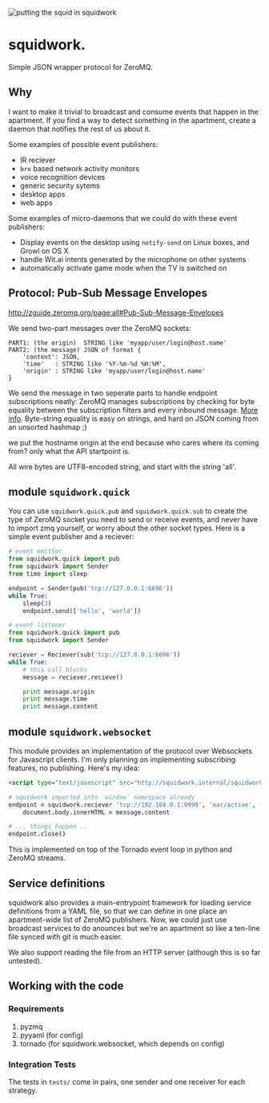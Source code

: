 ![putting the squid in squidwork](http://i.imgur.com/cqFMQIH.png)

# squidwork.
Simple JSON wrapper protocol for ZeroMQ.

## Why

I want to make it trivial to broadcast and consume events that happen
in the apartment. If you find a way to detect something in the apartment,
create a daemon that notifies the rest of us about it. 

Some examples of possible event publishers:

- IR reciever
- `bro` based network activity monitors
- voice recognition devices
- generic security sytems
- desktop apps
- web apps

Some examples of micro-daemons that we could do with these event publishers:

- Display events on the desktop using `notify-send` on Linux boxes, and Growl on OS X
- handle Wit.ai intents generated by the microphone on other systems
- automatically activate game mode when the TV is switched on

## Protocol: Pub-Sub Message Envelopes

http://zguide.zeromq.org/page:all#Pub-Sub-Message-Envelopes

We send two-part messages over the ZeroMQ sockets:

    PART1: (the origin)  STRING like 'myapp/user/login@host.name'
    PART2: (the message) JSON of format {
        'content': JSON,
        'time'   : STRING like '%Y-%m-%d %H:%M',
        'origin' : STRING like 'myapp/user/login@host.name'
    }

We send the message in two seperate parts to handle endpoint
subscriptions neatly: ZeroMQ manages subscriptions by checking
for byte equality between the subscription filters and every
inbound message. [More info][1].
Byte-string equality is easy on strings, and
hard on JSON coming from an unsorted hashmap ;)

we put the hostname origin at the end because who cares where
its coming from? only what the API startpoint is.

All wire bytes are UTF8-encoded string, and start with the
string 'all'.

[1]: http://api.zeromq.org/4-0:zmq-setsockopt#toc6

## module `squidwork.quick`

You can use `squidwork.quick.pub` and `squidwork.quick.sub` to
create the type of ZeroMQ socket you need to send or receive events,
and never have to import zmq yourself, or worry about the other
socket types. Here is a simple event publisher and a reciever:

```python
# event emitter
from squidwork.quick import pub
from squidwork import Sender
from time import sleep

endpoint = Sender(pub('tcp://127.0.0.1:6696'))
while True:
    sleep(3)
    endpoint.send(['hello', 'world'])
```

```python
# event listener
from squidwork.quick import pub
from squidwork import Sender

reciever = Reciever(sub('tcp://127.0.0.1:6696'))
while True:
    # this call blocks
    message = reciever.recieve()

    print message.origin
    print message.time
    print message.content
```

## module `squidwork.websocket`

This module provides an implementation of the protocol over Websockets
for Javascript clients. I'm only planning on implementing subscribing 
features, no publishing. Here's my idea:

```html
<script type="text/javascript" src="http://squidwork.internal/squidwork.js"></script>
```
```coffeescript
# squidwork imported into `window` namespace already
endpoint = squidwork.reciever 'tcp://192.168.0.1:9999', 'ear/active', (message) ->
    document.body.innerHTML = message.content

# ... things happen ..
endpoint.close()
```

This is implemented on top of the Tornado event loop in python and ZeroMQ
streams.

## Service definitions

squidwork also provides a main-entrypoint framework for loading
service definitions from a YAML file, so that we can define in
one place an apartment-wide list of ZeroMQ publishers. Now,
we could just use broadcast services to do anounces but we're 
an apartment so like a ten-line file synced with git is much easier.

We also support reading the file from an HTTP server (although this 
is so far untested).

## Working with the code

### Requirements

1. pyzmq
2. pyyaml  (for config)
3. tornado (for squidwork.websocket, which depends on config)

### Integration Tests

The tests in `tests/` come in pairs, one sender and one receiver for each
strategy.
